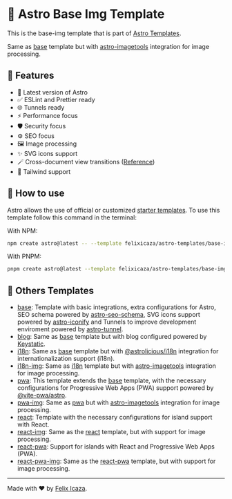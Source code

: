 # 🚀 Astro Base Img Template

This is the base-img template that is part of [Astro Templates](https://github.com/felixicaza/astro-templates).

Same as [base](https://github.com/felixicaza/astro-templates/tree/main/base) template but with [astro-imagetools](https://github.com/RafidMuhymin/astro-imagetools) integration for image processing.

## 👀 Features

- 🚀 Latest version of Astro
- ✅ ESLint and Prettier ready
- 🌐 Tunnels ready
- ⚡ Performance focus
- 🛡️ Security focus
- ⚙️ SEO focus
- 🖼️ Image processing
- ✨ SVG icons support
- 🪄 Cross-document view transitions ([Reference](https://developer.chrome.com/docs/web-platform/view-transitions/cross-document))
- 💅 Tailwind support

## 🤔 How to use

Astro allows the use of official or customized [starter templates](https://docs.astro.build/en/install/auto/#starter-templates). To use this template follow this command in the terminal:

With NPM:

```bash
npm create astro@latest -- --template felixicaza/astro-templates/base-img
```

With PNPM:

```bash
pnpm create astro@latest --template felixicaza/astro-templates/base-img
```

## 📖 Others Templates

- [base](https://github.com/felixicaza/astro-templates/tree/main/base): Template with basic integrations, extra configurations for Astro, SEO schema powered by [astro-seo-schema](https://github.com/codiume/orbit/tree/main/packages/astro-seo-schema), SVG icons support powered by [astro-iconify](https://github.com/manuelmeister/astro-iconify) and Tunnels to improve development enviroment powered by [astro-tunnel](https://github.com/morinokami/astro-tunnel).
- [blog](https://github.com/felixicaza/astro-templates/tree/main/blog): Same as [base](https://github.com/felixicaza/astro-templates/tree/main/base) template but with blog configured powered by [Keystatic](https://keystatic.com/).
- [i18n](https://github.com/felixicaza/astro-templates/tree/main/i18n): Same as [base](https://github.com/felixicaza/astro-templates/tree/main/base) template but with [@astrolicious/i18n](https://github.com/astrolicious/i18n) integration for internationalization support (i18n).
- [i18n-img](https://github.com/felixicaza/astro-templates/tree/main/i18n-img): Same as [i18n](https://github.com/felixicaza/astro-templates/tree/main/i18n) template but with [astro-imagetools](https://github.com/RafidMuhymin/astro-imagetools) integration for image processing.
- [pwa](https://github.com/felixicaza/astro-templates/tree/main/pwa): This template extends the [base](https://github.com/felixicaza/astro-templates/tree/main/base) template, with the necessary configurations for Progressive Web Apps (PWA) support powered by [@vite-pwa/astro](https://github.com/vite-pwa/astro).
- [pwa-img](https://github.com/felixicaza/astro-templates/tree/main/pwa-img): Same as [pwa](https://github.com/felixicaza/astro-templates/tree/main/pwa) but with [astro-imagetools](https://github.com/RafidMuhymin/astro-imagetools) integration for image processing.
- [react](https://github.com/felixicaza/astro-templates/tree/main/react/): Template with the necessary configurations for island support with React.
- [react-img](https://github.com/felixicaza/astro-templates/tree/main/react-img/): Same as the [react](https://github.com/felixicaza/astro-templates/tree/main/react) template, but with support for image processing.
- [react-pwa](https://github.com/felixicaza/astro-templates/tree/main/react-pwa/): Support for islands with React and Progressive Web Apps (PWA).
- [react-pwa-img](https://github.com/felixicaza/astro-templates/tree/main/react-pwa-img/): Same as the [react-pwa](https://github.com/felixicaza/astro-templates/tree/main/react-pwa) template, but with support for image processing.

---

Made with ❤️ by [Felix Icaza](https://felixicaza.com).
